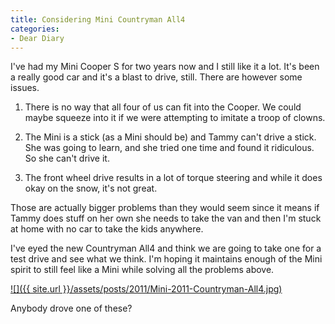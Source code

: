```yaml
---
title: Considering Mini Countryman All4
categories:
- Dear Diary
---
```


I've had my Mini Cooper S for two years now and I still like it a lot. It's been a really good car and it's a blast to drive, still. There are however some issues.



  1. There is no way that all four of us can fit into the Cooper. We could maybe squeeze into it if we were attempting to imitate a troop of clowns.


  2. The Mini is a stick (as a Mini should be) and Tammy can't drive a stick. She was going to learn, and she tried one time and found it ridiculous. So she can't drive it.


  3. The front wheel drive results in a lot of torque steering and while it does okay on the snow, it's not great.

Those are actually bigger problems than they would seem since it means if Tammy does stuff on her own she needs to take the van and then I'm stuck at home with no car to take the kids anywhere.

I've eyed the new Countryman All4 and think we are going to take one for a test drive and see what we think. I'm hoping it maintains enough of the Mini spirit to still feel like a Mini while solving all the problems above.

[![]({{ site.url }}/assets/posts/2011/Mini-2011-Countryman-All4.jpg)](http://thingelstad.com/s/considering-mini-countryman-all4/mini-2011-countryman-all4/img)

Anybody drove one of these?
